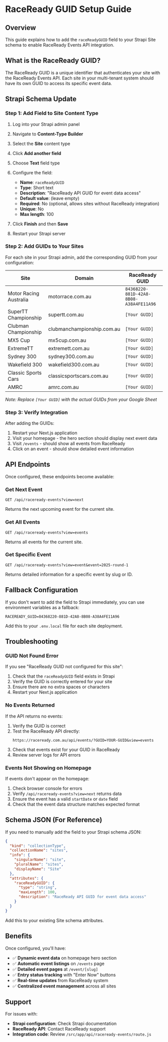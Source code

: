 # RaceReady GUID Setup Guide

## Overview

This guide explains how to add the `raceReadyGUID` field to your Strapi Site schema to enable RaceReady Events API integration.

## What is the RaceReady GUID?

The RaceReady GUID is a unique identifier that authenticates your site with the RaceReady Events API. Each site in your multi-tenant system should have its own GUID to access its specific event data.

## Strapi Schema Update

### Step 1: Add Field to Site Content Type

1. Log into your Strapi admin panel
2. Navigate to **Content-Type Builder**
3. Select the **Site** content type
4. Click **Add another field**
5. Choose **Text** field type
6. Configure the field:
   - **Name**: `raceReadyGUID`
   - **Type**: Short text
   - **Description**: "RaceReady API GUID for event data access"
   - **Default value**: (leave empty)
   - **Required**: No (optional, allows sites without RaceReady integration)
   - **Unique**: No
   - **Max length**: 100

7. Click **Finish** and then **Save**
8. Restart your Strapi server

### Step 2: Add GUIDs to Your Sites

For each site in your Strapi admin, add the corresponding GUID from your configuration:

| Site | Domain | RaceReady GUID |
|------|--------|----------------|
| Motor Racing Australia | motorrace.com.au | `84368220-881D-42A8-8B08-A38A4FE11A96` |
| SuperTT Championship | supertt.com.au | `[Your GUID]` |
| Clubman Championship | clubmanchampionship.com.au | `[Your GUID]` |
| MX5 Cup | mx5cup.com.au | `[Your GUID]` |
| ExtremeTT | extremett.com.au | `[Your GUID]` |
| Sydney 300 | sydney300.com.au | `[Your GUID]` |
| Wakefield 300 | wakefield300.com.au | `[Your GUID]` |
| Classic Sports Cars | classicsportscars.com.au | `[Your GUID]` |
| AMRC | amrc.com.au | `[Your GUID]` |

*Note: Replace `[Your GUID]` with the actual GUIDs from your Google Sheet*

### Step 3: Verify Integration

After adding the GUIDs:

1. Restart your Next.js application
2. Visit your homepage - the hero section should display next event data
3. Visit `/events` - should show all events from RaceReady
4. Click on an event - should show detailed event information

## API Endpoints

Once configured, these endpoints become available:

### Get Next Event
```
GET /api/raceready-events?view=next
```

Returns the next upcoming event for the current site.

### Get All Events
```
GET /api/raceready-events?view=events
```

Returns all events for the current site.

### Get Specific Event
```
GET /api/raceready-events?view=event&event=2025-round-1
```

Returns detailed information for a specific event by slug or ID.

## Fallback Configuration

If you don't want to add the field to Strapi immediately, you can use environment variables as a fallback:

```env
RACEREADY_GUID=84368220-881D-42A8-8B08-A38A4FE11A96
```

Add this to your `.env.local` file for each site deployment.

## Troubleshooting

### GUID Not Found Error

If you see "RaceReady GUID not configured for this site":

1. Check that the `raceReadyGUID` field exists in Strapi
2. Verify the GUID is correctly entered for your site
3. Ensure there are no extra spaces or characters
4. Restart your Next.js application

### No Events Returned

If the API returns no events:

1. Verify the GUID is correct
2. Test the RaceReady API directly:
   ```
   https://raceready.com.au/api/events/?GUID=YOUR-GUID&view=events
   ```
3. Check that events exist for your GUID in RaceReady
4. Review server logs for API errors

### Events Not Showing on Homepage

If events don't appear on the homepage:

1. Check browser console for errors
2. Verify `/api/raceready-events?view=next` returns data
3. Ensure the event has a valid `startDate` or `date` field
4. Check that the event data structure matches expected format

## Schema JSON (For Reference)

If you need to manually add the field to your Strapi schema JSON:

```json
{
  "kind": "collectionType",
  "collectionName": "sites",
  "info": {
    "singularName": "site",
    "pluralName": "sites",
    "displayName": "Site"
  },
  "attributes": {
    "raceReadyGUID": {
      "type": "string",
      "maxLength": 100,
      "description": "RaceReady API GUID for event data access"
    }
  }
}
```

Add this to your existing Site schema attributes.

## Benefits

Once configured, you'll have:

- ✅ **Dynamic event data** on homepage hero section
- ✅ **Automatic event listings** on `/events` page
- ✅ **Detailed event pages** at `/event/[slug]`
- ✅ **Entry status tracking** with "Enter Now" buttons
- ✅ **Real-time updates** from RaceReady system
- ✅ **Centralized event management** across all sites

## Support

For issues with:
- **Strapi configuration**: Check Strapi documentation
- **RaceReady API**: Contact RaceReady support
- **Integration code**: Review `/src/app/api/raceready-events/route.js`

